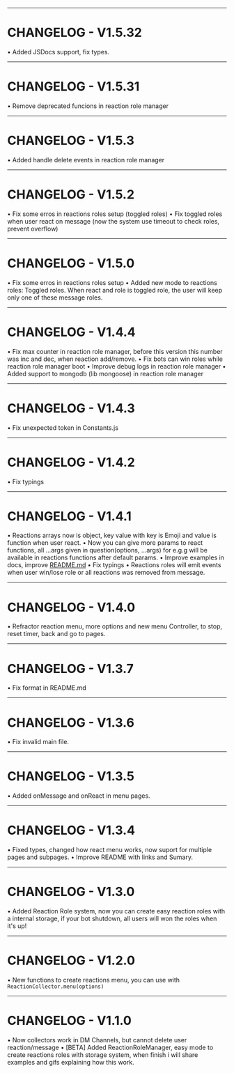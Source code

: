 
---
# CHANGELOG - V1.5.32

• Added JSDocs support, fix types.

---
# CHANGELOG - V1.5.31

• Remove deprecated funcions in reaction role manager

---
# CHANGELOG - V1.5.3

• Added handle delete events in reaction role manager

---
# CHANGELOG - V1.5.2

• Fix some erros in reactions roles setup (toggled roles)
• Fix toggled roles when user react on message (now the system use timeout to check roles, prevent overflow)

---
# CHANGELOG - V1.5.0

• Fix some erros in reactions roles setup
• Added new mode to reactions roles: Toggled roles. When react and role is toggled role, the user will keep only one of these message roles.


---
# CHANGELOG - V1.4.4

• Fix max counter in reaction role manager, before this version this number was inc and dec, when reaction add/remove.
• Fix bots can win roles while reaction role manager boot
• Improve debug logs in reaction role manager
• Added support to mongodb (lib mongoose) in reaction role manager

---
# CHANGELOG - V1.4.3

• Fix unexpected token in Constants.js

---
# CHANGELOG - V1.4.2

• Fix typings

---
# CHANGELOG - V1.4.1

• Reactions arrays now is object, key value with key is Emoji and value is function when user react.
• Now you can give more params to react functions, all ...args given in question(options, ...args) for e.g.g will be available in reactions functions after default params.
• Improve examples in docs, improve [README.md](./README.md)
• Fix typings
• Reactions roles will emit events when user win/lose role or all reactions was removed from message.

---
# CHANGELOG - V1.4.0

• Refractor reaction menu, more options and new menu Controller, to stop, reset timer, back and go to pages.

---
# CHANGELOG - V1.3.7

• Fix format in README.md

---
# CHANGELOG - V1.3.6

• Fix invalid main file.

---
# CHANGELOG - V1.3.5

• Added onMessage and onReact in menu pages.

---
# CHANGELOG - V1.3.4

• Fixed types, changed how react menu works, now suport for multiple pages and subpages.
• Improve README with links and Sumary.

---
# CHANGELOG - V1.3.0

• Added Reaction Role system, now you can create easy reaction roles with a internal storage, if your bot shutdown, all users will won the roles when it's up!

---
# CHANGELOG - V1.2.0

• New functions to create reactions menu, you can use with `ReactionCollector.menu(options)`

---
# CHANGELOG - V1.1.0

• Now collectors work in DM Channels, but cannot delete user reaction/message
• [BETA] Added ReactionRoleManager, easy mode to create reactions roles with storage system, when finish i will share examples and gifs explaining how this work.
